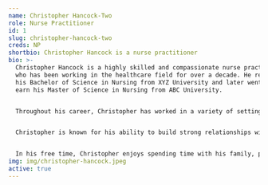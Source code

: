 ```yaml
---
name: Christopher Hancock-Two
role: Nurse Practitioner
id: 1
slug: christopher-hancock-two
creds: NP
shortbio: Christopher Hancock is a nurse practitioner
bio: >-
  Christopher Hancock is a highly skilled and compassionate nurse practitioner
  who has been working in the healthcare field for over a decade. He received
  his Bachelor of Science in Nursing from XYZ University and later went on to
  earn his Master of Science in Nursing from ABC University.


  Throughout his career, Christopher has worked in a variety of settings including hospitals, clinics, and private practices. He has a strong background in primary care, with a particular focus on chronic disease management and preventative care.


  Christopher is known for his ability to build strong relationships with his patients and is dedicated to providing personalized, evidence-based care. He is constantly seeking out opportunities to further his education and stay up-to-date on the latest advances in the field.


  In his free time, Christopher enjoys spending time with his family, participating in outdoor activities, and volunteering at local health fairs. He is committed to giving back to his community and is passionate about promoting health and wellness in his patients and beyond.
img: img/christopher-hancock.jpeg
active: true
---
```

